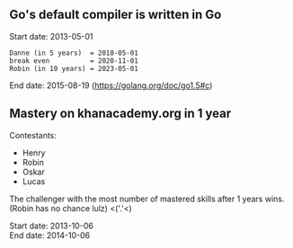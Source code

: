 Go's default compiler is written in Go
--------------------------------------

Start date: 2013-05-01

	Danne (in 5 years)  = 2018-05-01
	break even          = 2020-11-01
	Robin (in 10 years) = 2023-05-01

End date: 2015-08-19 (https://golang.org/doc/go1.5#c)

Mastery on khanacademy.org in 1 year
------------------------------------

Contestants:
* Henry
* Robin
* Oskar
* Lucas

The challenger with the most number of mastered skills after 1 years wins.
(Robin has no chance lulz) <('.'<)

Start date: 2013-10-06  
End date: 2014-10-06
